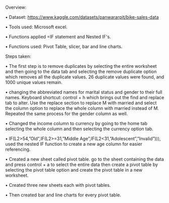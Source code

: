 Overview:

•	Dataset: https://www.kaggle.com/datasets/panwararpit/bike-sales-data

•	Tools used: Microsoft excel.

•	Functions applied =IF statement and Nested IF's.
 
•	Functions used: Pivot Table, slicer, bar and line charts.



Steps taken:

•	The first step is to remove duplicates by selecting the entire worksheet and then going to the data tab and selecting the remove duplicate option which removes all the duplicate values. 26 duplicate values were found, and 1000 unique values remain.

•	changing the abbreviated names for marital status and gender to their full names. Keyboard shortcut: control + h which brings out the find and replace tab to alter. Use the replace section to replace M with married and select the column option to replace the whole column with married instead of M. Repeated the same process for the gender column as well.

•	Changed the income column to currency by going to the home tab selecting the whole column and then selecting the currency option tab.

•	IF(L2>54,”Old”,IF(L2>=31,”Middle Age”,IF(L2<31,”Adolescent”,”Invalid”))), used the nested IF function to create a new age column for easier referencing. 

•	Created a new sheet called pivot table. go to the sheet containing the data and press control + a to select the entire data then create a pivot table by selecting the pivot table option and create the pivot table in a new worksheet.

•	Created three new sheets each with pivot tables.

•	Then created bar and line charts for every pivot table.


